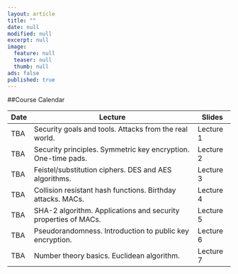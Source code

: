 ```yaml
---
layout: article
title: ""
date: null
modified: null
excerpt: null
image: 
  feature: null
  teaser: null
  thumb: null
ads: false
published: true
---
```


##Course Calendar

 Date | Lecture                                                        | Slides     
------|----------------------------------------------------------------|------------
 TBA  | Security goals and tools. Attacks from the real world.         | Lecture 1  
 TBA  | Security principles. Symmetric key encryption. One-time pads.  | Lecture 2  
 TBA  | Feistel/substitution ciphers. DES and AES algorithms.          | Lecture 3  
 TBA  | Collision resistant hash functions. Birthday attacks. MACs.    | Lecture 4  
 TBA  | SHA-2 algorithm. Applications and security properties of MACs. | Lecture 5  
 TBA  | Pseudorandomness. Introduction to public key encryption.       | Lecture 6  
 TBA  | Number theory basics. Euclidean algorithm.                     | Lecture 7  